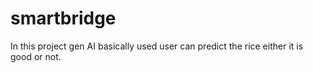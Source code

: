 # smartbridge
In this project gen AI basically used user can predict the rice either it is good or not.
